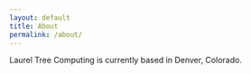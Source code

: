 ```yaml
---
layout: default
title: About
permalink: /about/
---
```


Laurel Tree Computing is currently based in Denver, Colorado. 